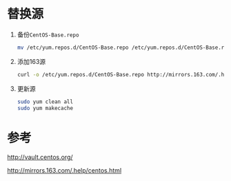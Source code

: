 # 替换源

1. 备份`CentOS-Base.repo`
    ```sh
    mv /etc/yum.repos.d/CentOS-Base.repo /etc/yum.repos.d/CentOS-Base.repo.bak
    ```
2. 添加163源
    ```sh
    curl -o /etc/yum.repos.d/CentOS-Base.repo http://mirrors.163.com/.help/CentOS7-Base-163.repo
    ```
3. 更新源
    ```sh
    sudo yum clean all
    sudo yum makecache
    ```

# 参考

http://vault.centos.org/

http://mirrors.163.com/.help/centos.html